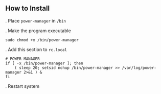 ## How to Install
. Place `power-manager` in `/bin`

. Make the program executable

```
sudo chmod +x /bin/power-manager
```

. Add this section to `rc.local`

```
# POWER MANAGER
if [ -x /bin/power-manager ]; then
    ( sleep 20; setsid nohup /bin/power-manager >> /var/log/power-manager 2>&1 ) &
fi
```

. Restart system
